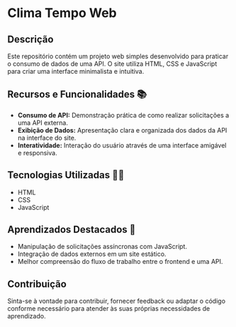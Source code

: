 # Clima Tempo Web 

## Descrição
Este repositório contém um projeto web simples desenvolvido para praticar o consumo de dados de uma API. O site utiliza HTML, CSS e JavaScript para criar uma interface minimalista e intuitiva.

## Recursos e Funcionalidades 📚
- **Consumo de API:** Demonstração prática de como realizar solicitações a uma API externa.
- **Exibição de Dados:** Apresentação clara e organizada dos dados da API na interface do site.
- **Interatividade:** Interação do usuário através de uma interface amigável e responsiva.

## Tecnologias Utilizadas 👩‍💻
- HTML
- CSS
- JavaScript

## Aprendizados Destacados 🚀
- Manipulação de solicitações assíncronas com JavaScript.
- Integração de dados externos em um site estático.
- Melhor compreensão do fluxo de trabalho entre o frontend e uma API.

## Contribuição
Sinta-se à vontade para contribuir, fornecer feedback ou adaptar o código conforme necessário para atender às suas próprias necessidades de aprendizado.
